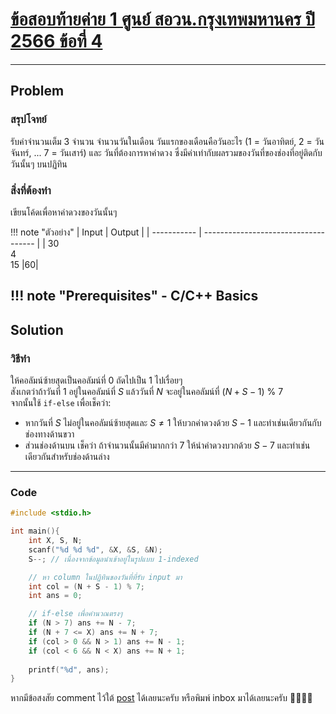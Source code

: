 # [ข้อสอบท้ายค่าย 1 ศูนย์ สอวน.กรุงเทพมหานคร ปี 2566 ข้อที่ 4](https://grader.gchan.moe/problemset/c1_bkk66_4)

---

## Problem

### สรุปโจทย์

รับค่าจำนวนเต็ม 3 จำนวน จำนวนวันในเดือน วันแรกของเดือนคือวันอะไร (1 = วันอาทิตย์, 2 = วันจันทร์, ... 7 = วันเสาร์) และ วันที่ต้องการหาค่าดวง ซึ่งมีค่าเท่ากับผลรวมของวันที่ของช่องที่อยู่ติดกับวันนั้นๆ บนปฏิทิน

### สิ่งที่ต้องทำ

เขียนโค้ดเพื่อหาค่าดวงของวันนั้นๆ

!!! note "ตัวอย่าง"
    | Input      | Output                          |
    | ----------- | ------------------------------------ |
    | 30<br>4<br>15       |60|

!!! note "Prerequisites"
    - C/C++ Basics
---

## Solution

### วิธีทำ

ให้คอลัมน์ซ้ายสุดเป็นคอลัมน์ที่ 0 ถัดไปเป็น 1 ไปเรื่อยๆ<br>สังเกตว่าถ้าวันที่ 1 อยู่ในคอลัมน์ที่ $S$ แล้ววันที่ $N$ จะอยู่ในคอลัมน์ที่ $(N + S - 1)$ $\%$ $7$<br>จากนั้นใช้ `if-else` เพื่อเช็คว่า:

- หากวันที่ $S$ ไม่อยู่ในคอลัมน์ซ้ายสุดและ $S \neq 1$ ให้บวกค่าดวงด้วย $S-1$ และทำเช่นเดียวกันกับช่องทางด้านขวา
- ส่วนช่องด้านบน เช็คว่า ถ้าจำนวนนั้นมีค่ามากกว่า 7 ให้นำค่าดวงบวกด้วย $S - 7$ และทำเช่นเดียวกันสำหรับช่องด้านล่าง

---

### Code

```cpp title="posn1_66_bkk_p4.cpp"
#include <stdio.h>

int main(){
    int X, S, N;
    scanf("%d %d %d", &X, &S, &N);
    S--; // เนื่องจากข้อมูลนำเข้าอยู่ในรูปแบบ 1-indexed

    // หา column ในปฏิทินของวันที่ที่รับ input มา
    int col = (N + S - 1) % 7;
    int ans = 0;

    // if-else เพื่อคำนวณตรงๆ
    if (N > 7) ans += N - 7;
    if (N + 7 <= X) ans += N + 7;
    if (col > 0 && N > 1) ans += N - 1;
    if (col < 6 && N < X) ans += N + 1;
    
    printf("%d", ans);
}
```

หากมีข้อสงสัย comment ไว้ใต้ [post]() ได้เลยนะครับ หรือพิมพ์ inbox มาได้เลยนะครับ 🙇‍♂️🙇‍♂️
